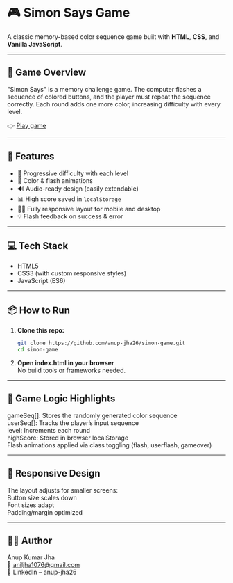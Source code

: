 # 🎮 Simon Says Game

A classic memory-based color sequence game built with **HTML**, **CSS**, and **Vanilla JavaScript**.

---

## 🧠 Game Overview

"Simon Says" is a memory challenge game. The computer flashes a sequence of colored buttons, and the player must repeat the sequence correctly. Each round adds one more color, increasing difficulty with every level.

👉 [Play game](https://simon-says-game26.netlify.app/)

---

## 🚀 Features

- 🧠 Progressive difficulty with each level  
- 🎨 Color & flash animations  
- 🔊 Audio-ready design (easily extendable)  
- 📊 High score saved in `localStorage`  
- 🧑‍💻 Fully responsive layout for mobile and desktop  
- 💡 Flash feedback on success & error

---

## 💻 Tech Stack

- HTML5  
- CSS3 (with custom responsive styles)  
- JavaScript (ES6)

---

## 📦 How to Run

1. **Clone this repo:**
   ```bash
   git clone https://github.com/anup-jha26/simon-game.git
   cd simon-game
   ```
2. **Open index.html in your browser**  
No build tools or frameworks needed.

---

## 🧪 Game Logic Highlights
gameSeq[]: Stores the randomly generated color sequence  
userSeq[]: Tracks the player’s input sequence  
level: Increments each round  
highScore: Stored in browser localStorage  
Flash animations applied via class toggling (flash, userflash, gameover)  

---

## 📱 Responsive Design
The layout adjusts for smaller screens:  
Button size scales down  
Font sizes adapt  
Padding/margin optimized  

---

## 👨‍💻 Author
Anup Kumar Jha  
📧 aniljha1076@gmail.com  
🔗 LinkedIn – anup-jha26
